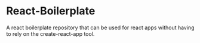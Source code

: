 # React-Boilerplate

A react boilerplate repository that can be used for react apps without having to rely on the create-react-app tool.
